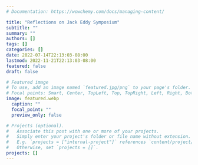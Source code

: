 ```yaml
---
# Documentation: https://wowchemy.com/docs/managing-content/

title: "Reflections on Jack Eddy Symposium"
subtitle: ""
summary: ""
authors: []
tags: []
categories: []
date: 2022-07-14T22:13:03-08:00
lastmod: 2022-11-21T22:13:03-08:00
featured: false
draft: false

# Featured image
# To use, add an image named `featured.jpg/png` to your page's folder.
# Focal points: Smart, Center, TopLeft, Top, TopRight, Left, Right, BottomLeft, Bottom, BottomRight.
image: featured.webp
  caption: ""
  focal_point: ""
  preview_only: false

# Projects (optional).
#   Associate this post with one or more of your projects.
#   Simply enter your project's folder or file name without extension.
#   E.g. `projects = ["internal-project"]` references `content/project/deep-learning/index.md`.
#   Otherwise, set `projects = []`.
projects: []
---
```

